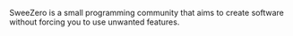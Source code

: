SweeZero is a small programming community that aims to create software without forcing you to use unwanted features.
